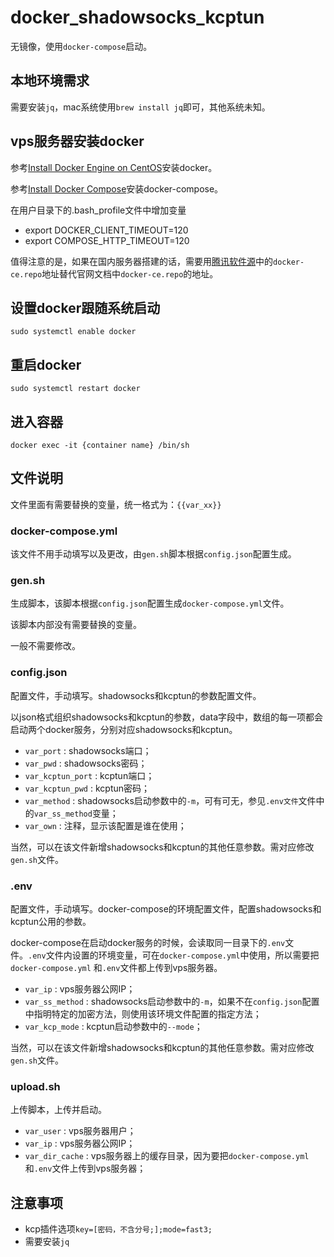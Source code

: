 docker_shadowsocks_kcptun
===
无镜像，使用`docker-compose`启动。

## 本地环境需求

需要安装`jq`，mac系统使用`brew install jq`即可，其他系统未知。

## vps服务器安装docker

参考[Install Docker Engine on CentOS](https://docs.docker.com/engine/install/centos/)安装docker。

参考[Install Docker Compose](https://docs.docker.com/compose/install/)安装docker-compose。

在用户目录下的.bash_profile文件中增加变量

* export DOCKER_CLIENT_TIMEOUT=120
* export COMPOSE_HTTP_TIMEOUT=120

值得注意的是，如果在国内服务器搭建的话，需要用[腾讯软件源](https://mirrors.cloud.tencent.com/)中的`docker-ce.repo`地址替代官网文档中`docker-ce.repo`的地址。

## 设置docker跟随系统启动

`sudo systemctl enable docker`

## 重启docker

`sudo systemctl restart docker`

## 进入容器

`docker exec -it {container name} /bin/sh`

## 文件说明

文件里面有需要替换的变量，统一格式为：`{{var_xx}}`

### docker-compose.yml

该文件不用手动填写以及更改，由`gen.sh`脚本根据`config.json`配置生成。

### gen.sh

生成脚本，该脚本根据`config.json`配置生成`docker-compose.yml`文件。

该脚本内部没有需要替换的变量。

一般不需要修改。

### config.json

配置文件，手动填写。shadowsocks和kcptun的参数配置文件。

以json格式组织shadowsocks和kcptun的参数，data字段中，数组的每一项都会启动两个docker服务，分别对应shadowsocks和kcptun。

* `var_port` : shadowsocks端口；
* `var_pwd` : shadowsocks密码；
* `var_kcptun_port` : kcptun端口；
* `var_kcptun_pwd` : kcptun密码；
* `var_method` : shadowsocks启动参数中的`-m`，可有可无，参见`.env文件`文件中的`var_ss_method`变量；
* `var_own` : 注释，显示该配置是谁在使用；

当然，可以在该文件新增shadowsocks和kcptun的其他任意参数。需对应修改`gen.sh`文件。

### .env

配置文件，手动填写。docker-compose的环境配置文件，配置shadowsocks和kcptun公用的参数。

docker-compose在启动docker服务的时候，会读取同一目录下的`.env`文件。`.env`文件内设置的环境变量，可在`docker-compose.yml`中使用，所以需要把`docker-compose.yml`
和`.env`文件都上传到vps服务器。

* `var_ip` : vps服务器公网IP；
* `var_ss_method` : shadowsocks启动参数中的`-m`，如果不在`config.json`配置中指明特定的加密方法，则使用该环境文件配置的指定方法；
* `var_kcp_mode` : kcptun启动参数中的`--mode`；

当然，可以在该文件新增shadowsocks和kcptun的其他任意参数。需对应修改`gen.sh`文件。

### upload.sh

上传脚本，上传并启动。

* `var_user` : vps服务器用户；
* `var_ip` : vps服务器公网IP；
* `var_dir_cache` : vps服务器上的缓存目录，因为要把`docker-compose.yml`和`.env`文件上传到vps服务器；

## 注意事项

* kcp插件选项`key=[密码，不含分号;];mode=fast3;`
* 需要安装`jq`
